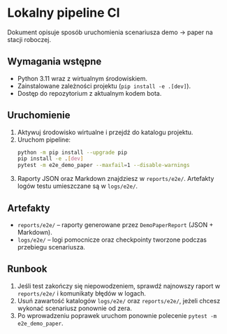 # Lokalny pipeline CI

Dokument opisuje sposób uruchomienia scenariusza demo → paper na stacji roboczej.

## Wymagania wstępne
- Python 3.11 wraz z wirtualnym środowiskiem.
- Zainstalowane zależności projektu (`pip install -e .[dev]`).
- Dostęp do repozytorium z aktualnym kodem bota.

## Uruchomienie
1. Aktywuj środowisko wirtualne i przejdź do katalogu projektu.
2. Uruchom pipeline:
   ```bash
   python -m pip install --upgrade pip
   pip install -e .[dev]
   pytest -m e2e_demo_paper --maxfail=1 --disable-warnings
   ```
3. Raporty JSON oraz Markdown znajdziesz w `reports/e2e/`. Artefakty logów testu umieszczane są w `logs/e2e/`.

## Artefakty
- `reports/e2e/` – raporty generowane przez `DemoPaperReport` (JSON + Markdown).
- `logs/e2e/` – logi pomocnicze oraz checkpointy tworzone podczas przebiegu scenariusza.

## Runbook
1. Jeśli test zakończy się niepowodzeniem, sprawdź najnowszy raport w `reports/e2e/` i komunikaty błędów w logach.
2. Usuń zawartość katalogów `logs/e2e/` oraz `reports/e2e/`, jeżeli chcesz wykonać scenariusz ponownie od zera.
3. Po wprowadzeniu poprawek uruchom ponownie polecenie `pytest -m e2e_demo_paper`.
